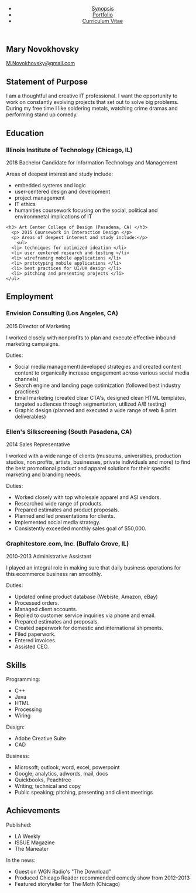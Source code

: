 <!DOCTYPE html>
<html lang="en">
<head>
  <title>Curriculum Vitae</title>
  <meta charset="utf-8" />
</head>
<body>
  <header>
    <nav>
      <ul>
        <li><a href="synopsis.html">Synopsis</a></li>
        <li><a href="portfolio.html">Portfolio</a></li>
        <li><a href="cv.html">Curriculum Vitae</a></li>
      </ul>
    </nav>
  </header>
			
<section>
  <h1> Mary Novokhovsky </h1>
    <p><a href="mailto:m.novokhovsky@gmail.com"> M.Novokhovsky@gmail.com </a></p>
</section>

<section>
  <h2> Statement of Purpose </h2>
    <p> I am a thoughtful and creative IT professional. I want the opportunity to work on constantly evolving projects that set out to solve big problems. During my free time I like soldering metals, watching crime dramas and performing stand up comedy. </p>
</section>

<section>
  <h2> Education </h2>
    <h3> Illinois Institute of Technology (Chicago, IL) </h3>
      <p> 2018 Bachelor Candidate for Information Technology and Management </p>
      <p> Areas of deepest interest and study include:</p>
        <ul>
	  <li> embedded systems and logic </li>
	  <li> user-centered design and development </li>
	  <li> project management </li>
	  <li> IT ethics </li>
	  <li> humanities coursework focusing on the social, political and environmnetal implications of IT </li>
	</ul>
					
    <h3> Art Center College of Design (Pasadena, CA) </h3>
      <p> 2015 Coursework in Interaction Design </p>
      <p> Areas of deepest interest and study include:</p>
        <ul>
	  <li> techniques for optimized ideation </li>
	  <li> user centered research and testing </li>
	  <li> wireframing mobile applications </li>
	  <li> prototyping mobile applications </li>
	  <li> best practices for UI/UX design </li>
	  <li> pitching and presenting projects </li>
	</ul>
</section>

<section>
  <h2> Employment </h2>
    <h3> Envision Consulting (Los Angeles, CA) </h3>
      <p> 2015 Director of Marketing </p>
      <p> I worked closely with nonprofits to plan and execute effective inbound marketing campaigns. </p>
      <p> Duties:</p>
        <ul>
	  <li> Social media management(developed strategies and created content content to organically increase engagement across various social media channels) </li>
	  <li> Search engine and landing page optimization (followed best industry practices) </li>
	  <li> Email marketing (created clear CTA's, designed clean HTML templates, targeted audiences through segmentation, utilized A/B testing) </li>
	  <li> Graphic design (planned and executed a wide range of web & print deliverables) </li>
	</ul>
    <h3> Ellen's Silkscreening (South Pasadena, CA) </h3>
      <p> 2014 Sales Representative </p>
      <p> I worked with a wide range of clients (museums, universities, production studios, non profits, artists, businesses, private individuals and more) to find the best promotional product and apparel solutions for their specific marketing and branding needs. </p>
      <p> Duties: </p>
        <ul>
	  <li> Worked closely with top wholesale apparel and ASI vendors. </li>
	  <li> Researched wide range of products. </li>
	  <li> Prepared estimates and product proposals. </li>
	  <li> Planned and led presentations for clients. </li>
	  <li> Implemented social media strategy. </li>
	  <li> Consistently exceeded monthly sales goal of $50,000. </li>
	</ul>
    <h3> Graphitestore.com, Inc. (Buffalo Grove, IL) </h3>
      <p> 2010-2013 Administrative Assistant </p>
      <p> I played an integral role in making sure that daily business operations for this ecommerce business ran smoothly. </p> 
      <p> Duties:</p>
        <ul>
	  <li> Updated online product database (Webiste, Amazon, eBay) </li>
	  <li> Processed orders. </li>
	  <li> Managed client accounts.
	  <li> Replied to customer service inquiries via phone and email. </li>
	  <li> Prepared estimates and proposals. </li>
	  <li> Created paperwork for domestic and international shipments.</li>
	  <li> Filed paperwork.</li>
	  <li> Entered invoices.</li>
	  <li> Assisted CEO.</li>
	</ul>
</section>

<section>
  <h2> Skills </h2>
    <p> Programming:</p>
      <ul>
        <li> C++ </li>
	<li> Java </li>
	<li> HTML </li>
	<li> Processing </li>
	<li> Wiring </li>
      </ul>
    <p> Design:</p>
      <ul>
	<li> Adobe Creative Suite </li>
	<li> CAD </li>
     </ul>
    <p> Business:</p>
     <ul>
	<li> Microsoft; outlook, word, excel, powerpoint </li>
	<li> Google; analytics, adwords, mail, docs
	<li> Quickbooks, Peachtree </li>
	<li> Writing; technical and copy </li>
	<li> Public speaking; pitching, presenting and client meetings </li>
     </ul>
</section>

<section>
  <h2> Achievements </h2>
    <p> Published: </p>
      <ul>
	<li> LA Weekly </li>
	<li> ISSUE Magazine </li>
	<li> The Maneater </li>
      </ul>
    <p> In the news: </p>
      <ul>
	<li> Guest on WGN Radio's "The Download" </li>
	<li> Produced Chicago Reader recommended comedy show from 2012-2013 </li>
	<li> Featured storyteller for The Moth (Chicago) </li>
      </ul>
</section>
</body>
















			




